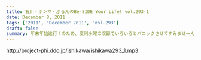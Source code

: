 ```yaml
---
title: 石川・ホンマ・ぶるんのBe-SIDE Your Life! vol.293-1
date: December 8, 2011
tags: ['2011', 'December 2011', 'vol.293']
draft: false
summary: 年末年始進行！のため、変則水曜の収録でいろいろとパニックさせてすみませーん。でも、年末年始もレギュラー配信予定・・・（！？）NAMAE
---
```


http://project-phi.ddo.jp/ishikawa/ishikawa293_1.mp3